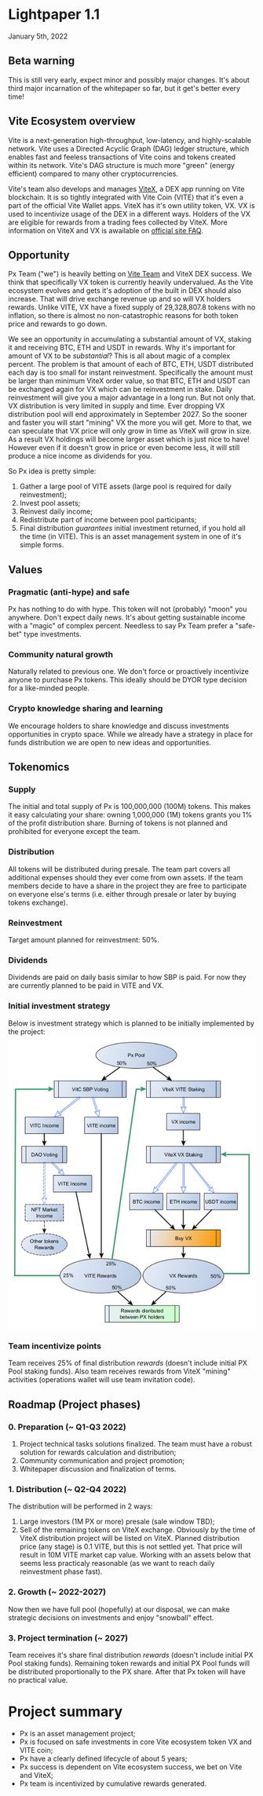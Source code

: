 # Lightpaper 1.1
January 5th, 2022

## Beta warning
This is still very early, expect minor and possibly major changes.
It's about third major incarnation of the whitepaper so far, but it get's better every time!

## Vite Ecosystem overview
Vite is a next-generation high-throughput, low-latency, and highly-scalable network. Vite uses a Directed Acyclic Graph (DAG) ledger structure, which enables fast and feeless transactions of Vite coins and tokens created within its network. Vite's DAG structure is much more "green" (energy efficient) compared to many other cryptocurrencies.

Vite's team also develops and manages [ViteX](https://vitex.net/), a DEX app running on Vite blockchain. It is so tightly integrated with Vite Coin (VITE) that it's even a part of the official Vite Wallet apps. ViteX has it's own utility token, VX. VX is used to incentivize usage of the DEX in a different ways. Holders of the VX are eligible for rewards from a trading fees collected by ViteX. More information on ViteX and VX is awailable on [official site FAQ](https://vitex.net/faq).

## Opportunity
Px Team ("we") is heavily betting on [Vite Team](https://vite.org/) and ViteX DEX success. We think that specifically VX token is currently heavily undervalued. As the Vite ecosystem evolves and gets it's adoption of the built in DEX should also increase. That will drive exchange revenue up and so will VX holders rewards. Unlike VITE, VX have a fixed supply of 29,328,807.8 tokens with no inflation, so there is almost no non-catastrophic reasons for both token price and rewards to go down.

We see an opportunity in accumulating a substantial amount of VX, staking it and receiving BTC, ETH and USDT in rewards. Why it's important for amount of VX to be *substantial*? This is all about magic of a complex percent. The problem is that amount of each of BTC, ETH, USDT distributed each day is too small for instant reinvestment. Specifically the amount must be larger than minimum ViteX order value, so that BTC, ETH and USDT can be exchanged again for VX which can be reinvestment in stake. Daily reinvestment will give you a major advantage in a long run. But not only that. VX distribution is very limited in supply and time. Ever dropping VX distribution pool will end approximately in September 2027. So the sooner and faster you will start "mining" VX the more you will get. More to that, we can speculate that VX price will only grow in time as ViteX will grow in size. As a result VX holdings will become larger asset which is just nice to have! However even if it doesn't grow in price or even become less, it will still produce a nice income as dividends for you.

So Px idea is pretty simple:
1. Gather a large pool of VITE assets (large pool is required for daily reinvestment);
2. Invest pool assets;
3. Reinvest daily income;
4. Redistribute part of income between pool participants;
5. Final distribution *guarantees* initial investment returned, if you hold all the time (in VITE).
This is an asset management system in one of it's simple forms.

## Values
### Pragmatic (anti-hype) and safe
Px has nothing to do with hype. This token will not (probably) "moon" you anywhere. Don't expect daily news. It's about getting sustainable income with a "magic" of complex percent. Needless to say Px Team prefer a "safe-bet" type investments.

### Community natural growth
Naturally related to previous one. We don't force or proactively incentivize anyone to purchase Px tokens. This ideally should be DYOR type decision for a like-minded people.

### Crypto knowledge sharing and learning 
We encourage holders to share knowledge and discuss investments opportunities in crypto space. While we already have a strategy in place for funds distribution we are open to new ideas and opportunities.

## Tokenomics
### Supply
The initial and total supply of Px is 100,000,000 (100M) tokens. This makes it easy calculating your share: owning 1,000,000 (1M) tokens grants you 1% of the profit distribution share.
Burning of tokens is not planned and prohibited for everyone except the team.

### Distribution
All tokens will be distributed during presale.
The team part covers all additional expenses should they ever come from own assets.
If the team members decide to have a share in the project they are free to participate on everyone else's terms (i.e. either through presale or later by buying tokens exchange).

### Reinvestment
Target amount planned for reinvestment: 50%.

### Dividends
Dividends are paid on daily basis similar to how SBP is paid. For now they are currently planned to be paid in VITE and VX.

### Initial investment strategy
Below is investment strategy which is planned to be initially implemented by the project:
![Initial investment strategy](img/investment-strategy-v1.png)

### Team incentivize points
Team receives 25% of final distribution *rewards* (doesn't include initial PX Pool staking funds).
Also team receives rewards from ViteX "mining" activities (operations wallet will use team invitation code).

## Roadmap (Project phases)
### 0. Preparation (~ Q1-Q3 2022)
1. Project technical tasks solutions finalized. The team must have a robust solution for rewards calculation and distribution;
2. Community communication and project promotion;
3. Whitepaper discussion and finalization of terms.

### 1. Distribution (~ Q2-Q4 2022)
The distribution will be performed in 2 ways:
1. Large investors (1M PX or more) presale (sale window TBD);
2. Sell of the remaining tokens on ViteX exchange.
Obviously by the time of ViteX distribution project will be listed on ViteX.
Planned distribution price (any stage) is 0.1 VITE, but this is not settled yet. That price will result in 10M VITE market cap value. Working with an assets below that seems less practicaly reasonable (as we want to reach daily reinvestment phase fast). 

### 2. Growth (~ 2022-2027)
Now then we have full pool (hopefully) at our disposal, we can make strategic decisions on investments and enjoy "snowball" effect.

### 3. Project termination (~ 2027)
Team receives it's share final distribution *rewards* (doesn't include initial PX Pool staking funds).
Remaining token rewards and initial PX Pool funds will be distributed proportionally to the PX share.
After that Px token will have no practical value.

# Project summary
- Px is an asset management project;
- Px is focused on safe investments in core Vite ecosystem token VX and VITE coin;
- Px have a clearly defined lifecycle of about 5 years;
- Px success is dependent on Vite ecosystem success, we bet on Vite and ViteX;
- Px team is incentivized by cumulative rewards generated.
